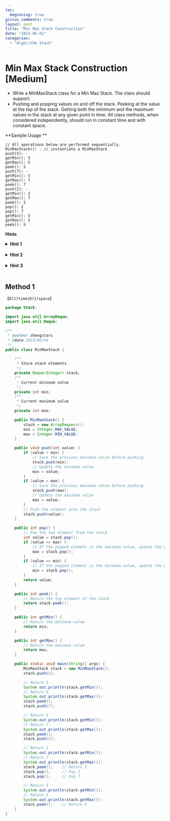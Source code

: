 ```yaml
---
toc:
  beginning: true
giscus_comments: true
layout: post
title: "Min Max Stack Construction"
date: "2023-05-01"
categories:
  - "Algorithm Stack"
---
```


# Min Max Stack Construction [Medium]

- Write a MinMaxStack class for a Min Max Stack. The class should support:
- Pushing and popping values on and off the stack. Peeking at the value at the top of the stack. Getting both the minimum and the maximum values in the stack at any given point in time. All class methods, when considered independently, should run in constant time and with constant space.

**Sample Usage **

```
// All operations below are performed sequentially.
MinMaxStack(): - // instantiate a MinMaxStack
push(5): -
getMin(): 5
getMax(): 5
peek(): 5
push(7): -
getMin(): 5
getMax(): 7
peek(): 7
push(2): -
getMin(): 2
getMax(): 7
peek(): 2
pop(): 2
pop(): 7
getMin(): 5
getMax(): 5
peek(): 5
```



**Hints**
<br>

<details> <summary><b>Hint 1</b></summary>
    <br>
    <i><strong> You should be able to push values on, pop values off, and peek at values on top of the stack at any time and in constant time, using constant space. What data structure maintains order and would allow you to do this? </strong></i>
</details>



<br>

<details> <summary><b>Hint 2</b></summary>
    <br>
    <i><strong> You should be able to get the minimum and maximum values in the stack at any time and in constant time, using constant space. What data structure would allow you to do this?</strong></i>
</details>




<br>

<details> <summary><b>Hint 3</b></summary>
    <br>
    <i><strong> Since the minimum and maximum values in the stack can change with every push and pop, you will likely need to keep track of all the mins and maxes at every value in the stack. </strong></i>
</details>



<br>

## Method 1

```tex
【O(1)time∣O(1)space】
```

```java
package Stack;

import java.util.ArrayDeque;
import java.util.Deque;

/**
 * @author zhengstars
 * @date 2023/06/04
 */
public class MinMaxStack {

    /**
     * Store stack elements
     */
    private Deque<Integer> stack;
    /**
     * Current minimum value
     */
    private int min;
    /**
     * Current maximum value
     */
    private int max;

    public MinMaxStack() {
        stack = new ArrayDeque<>();
        min = Integer.MAX_VALUE;
        max = Integer.MIN_VALUE;
    }

    public void push(int value) {
        if (value < min) {
            // Save the previous minimum value before pushing
            stack.push(min);
            // Update the minimum value
            min = value;
        }
        if (value > max) {
            // Save the previous maximum value before pushing
            stack.push(max);
            // Update the maximum value
            max = value;
        }
        // Push the element onto the stack
        stack.push(value);
    }

    public int pop() {
        // Pop the top element from the stack
        int value = stack.pop();
        if (value == max) {
            // If the popped element is the maximum value, update the maximum value to the saved value
            max = stack.pop();
        }
        if (value == min) {
            // If the popped element is the minimum value, update the minimum value to the saved value
            min = stack.pop();
        }
        return value;
    }

    public int peek() {
        // Return the top element of the stack
        return stack.peek();
    }

    public int getMin() {
        // Return the minimum value
        return min;
    }

    public int getMax() {
        // Return the maximum value
        return max;
    }

    public static void main(String[] args) {
        MinMaxStack stack = new MinMaxStack();
        stack.push(5);

        // Return 5
        System.out.println(stack.getMin());
        // Return 5
        System.out.println(stack.getMax());
        stack.peek();
        stack.push(7);

        // Return 5
        System.out.println(stack.getMin());
        // Return 7
        System.out.println(stack.getMax());
        stack.peek();
        stack.push(2);

        // Return 2
        System.out.println(stack.getMin());
        // Return 7
        System.out.println(stack.getMax());
        stack.peek();    // Return 2
        stack.pop();     // Pop 2
        stack.pop();     // Pop 7

        // Return 5
        System.out.println(stack.getMin());
        // Return 5
        System.out.println(stack.getMax());
        stack.peek();    // Return 5
    }
}

```

